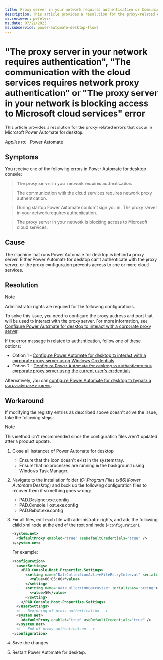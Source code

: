 ```yaml
---
title: Proxy server in your network requires authentication or Communication with cloud services requires network proxy authentication or Proxy server is blocking access to cloud services error
description: This article provides a resolution for the proxy-related errors that occur in Microsoft Power Automate for desktop.
ms.reviewer: pefelesk
ms.date: 07/21/2023
ms.subservice: power-automate-desktop-flows
---
```

# "The proxy server in your network requires authentication", "The communication with the cloud services requires network proxy authentication" or "The proxy server in your network is blocking access to Microsoft cloud services" error

This article provides a resolution for the proxy-related errors that occur in Microsoft Power Automate for desktop.

_Applies to:_ &nbsp; Power Automate

## Symptoms

You receive one of the following errors in Power Automate for desktop console:

> The proxy server in your network requires authentication.

> The communication with the cloud services requires network proxy authentication.

> During startup Power Automate couldn't sign you in. The proxy server in your network requires authentication.

> The proxy server in your network is blocking access to Microsoft cloud services.

## Cause

The machine that runs Power Automate for desktop is behind a proxy server. Either Power Automate for desktop can't authenticate with the proxy server, or the proxy configuration prevents access to one or more cloud services.

## Resolution

> [!NOTE]
> Administrator rights are required for the following configurations.

To solve this issue, you need to configure the proxy address and port that will be used to interact with the proxy server. For more information, see [Configure Power Automate for desktop to interact with a corporate proxy server](/power-automate/desktop-flows/governance#configure-power-automate-for-desktop-to-interact-with-a-corporate-proxy-server).

If the error message is related to authentication, follow one of these options:

- Option 1 - [Configure Power Automate for desktop to interact with a corporate proxy server using Windows Credentials](/power-automate/desktop-flows/governance#configure-power-automate-for-desktop-to-authenticate-to-a-corporate-proxy-server-using-windows-credentials)
- Option 2 - [Configure Power Automate for desktop to authenticate to a corporate proxy server using the current user's credentials](/power-automate/desktop-flows/governance#configure-power-automate-for-desktop-to-authenticate-to-a-corporate-proxy-server-using-the-current-users-credentials)

Alternatively, you can [configure Power Automate for desktop to bypass a corporate proxy server](/power-automate/desktop-flows/governance#configure-power-automate-for-desktop-to-bypass-a-corporate-proxy-server).

## Workaround

If modifying the registry entries as described above doesn't solve the issue, take the following steps:

> [!NOTE]
> This method isn't recommended since the configuration files aren't updated after a product update.

1. Close all instances of Power Automate for desktop.
   
   - Ensure that the icon doesn't exist in the system tray.
   - Ensure that no processes are running in the background using Windows Task Manager.

2. Navigate to the installation folder (_C:\Program Files (x86)\Power Automate Desktop_) and back up the following configuration files to recover them if something goes wrong:

   - PAD.Designer.exe.config
   - PAD.Console.Host.exe.config
   - PAD.Robot.exe.config

3. For all files, edit each file with administrator rights, and add the following child xml node at the end of the root xml node (`<configuration`).

    ```xml
    <system.net> 
      <defaultProxy enabled="true" useDefaultCredentials="true" />
    </system.net>
    ```

    For example:

    ```xml
    <configuration>
      <userSettings>
        <PAD.Console.Host.Properties.Settings>
          <setting name="DataCollectionActiveFileRetryInterval" serializeAs="String">
            <value>00:05:00</value>
          </setting>
          <setting name="DataCollectionBatchSize" serializeAs="String">
            <value>50</value>
          </setting>
        </PAD.Console.Host.Properties.Settings>
      </userSettings>
      <!-- Beginning of proxy authentication -->
      <system.net>
        <defaultProxy enabled="true" useDefaultCredentials="true" />
      </system.net>
      <!-- End of proxy authentication -->
    </configuration>
    ```

4. Save the changes.
5. Restart Power Automate for desktop.
